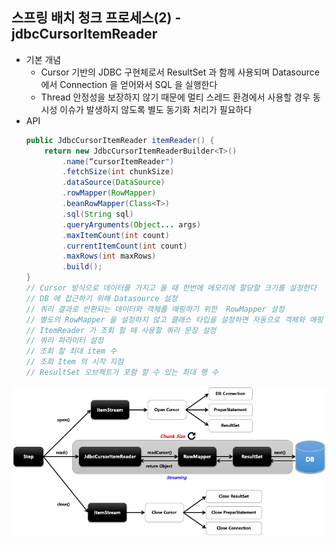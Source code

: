 ## 스프링 배치 청크 프로세스(2) - jdbcCursorItemReader

- 기본 개념
  - Cursor 기반의 JDBC 구현체로서 ResultSet 과 함께 사용되며 Datasource 에서 Connection 을 얻어와서 SQL 을 실행한다
  - Thread 안정성을 보장하지 않기 때문에 멀티 스레드 환경에서 사용할 경우 동시성 이슈가 발생하지 않도록 별도 동기화 처리가 필요하다
- API 
    ```java
    public JdbcCursorItemReader itemReader() {
        return new JdbcCursorItemReaderBuilder<T>()
            .name(“cursorItemReader")
            .fetchSize(int chunkSize)
            .dataSource(DataSource)
            .rowMapper(RowMapper)
            .beanRowMapper(Class<T>)
            .sql(String sql)
            .queryArguments(Object... args)
            .maxItemCount(int count)
            .currentItemCount(int count)
            .maxRows(int maxRows)
            .build();
    }
    // Cursor 방식으로 데이터를 가지고 올 때 한번에 메모리에 할당할 크기를 설정한다
    // DB 에 접근하기 위해 Datasource 설정
    // 쿼리 결과로 반환되는 데이터와 객체를 매핑하기 위한  RowMapper 설정
    // 별도의 RowMapper 을 설정하지 않고 클래스 타입을 설정하면 자동으로 객체와 매핑
    // ItemReader 가 조회 할 때 사용할 쿼리 문장 설정
    // 쿼리 파라미터 설정
    // 조회 할 최대 item 수
    // 조회 Item 의 시작 지점
    // ResultSet 오브젝트가 포함 할 수 있는 최대 행 수
    ```
  
<img src="../../images/section08/jdbc-cursor-item-reader.png" alt="jdbc-cursor-item-reader">
